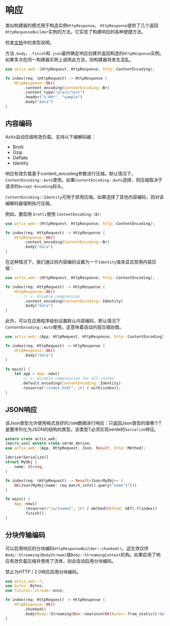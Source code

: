 # 响应

类似构建器的模式用于构造实例`HttpResponse`。 `HttpResponse`提供了几个返回`HttpResponseBuilder`实例的方法，它实现了构建响应的各种便捷方法。

检查[文档](https://actix.rs/actix-web/actix_web/dev/struct.HttpResponseBuilder.html)中的类型说明。

方法`.body`，`.finish`和`.json`最终确定响应创建并返回构造的`HttpResponse`实例。如果多次在同一构建器实例上调用此方法，则构建器将发生混乱。

```rust
use actix_web::{HttpRequest, HttpResponse, http::ContentEncoding};

fn index(req: &HttpRequest) -> HttpResponse {
    HttpResponse::Ok()
        .content_encoding(ContentEncoding::Br)
        .content_type("plain/text")
        .header("X-Hdr", "sample")
        .body("data")
}
```

## 内容编码

Actix自动压缩有效负载。支持以下编解码器：

* Brotli
* Gzip
* Deflate
* Identity

响应有效负载基于content_encoding参数进行压缩。默认情况下，`ContentEncoding::Auto`使用。如果`ContentEncoding::Auto`选择，则压缩取决于请求的`Accept-Encoding`标头。

`ContentEncoding::Identity`可用于禁用压缩。如果选择了其他内容编码，则对该编解码器强制执行压缩。

例如，要启用 `brotli`使用 `ContentEncoding::Br`:

```rust
use actix_web::{HttpRequest, HttpResponse, http::ContentEncoding};

fn index(req: HttpRequest) -> HttpResponse {
    HttpResponse::Ok()
        .content_encoding(ContentEncoding::Br)
        .body("data")
}
```

在这种情况下，我们通过将内容编码设置为一个`Identity`值来显式禁用内容压缩：

```rust
use actix_web::{HttpRequest, HttpResponse, http::ContentEncoding};

fn index(req: HttpRequest) -> HttpResponse {
    HttpResponse::Ok()
        // v- disable compression
        .content_encoding(ContentEncoding::Identity)
        .body("data")
}
```

此外，可以在应用程序级别设置默认内容编码，默认情况下`ContentEncoding::Auto`使用，这意味着自动内容压缩协商。

```rust
use actix_web::{App, HttpRequest, HttpResponse, http::ContentEncoding};

fn index(req: HttpRequest) -> HttpResponse {
    HttpResponse::Ok()
        .body("data")
}

fn main() {
    let app = App::new()
        // v- disable compression for all routes
       .default_encoding(ContentEncoding::Identity)
       .resource("/index.html", |r| r.with(index));
}
```

## JSON响应

该Json类型允许使用格式良好的`JSON`数据进行响应：只返回Json类型的值哪个T是要序列化为JSON的结构的类型。该类型T必须实现serde的`Serialize`特征。

```rust
extern crate actix_web;
[macro_use] extern crate serde_derive;
use actix_web::{App, HttpRequest, Json, Result, http::Method};

[derive(Serialize)]
struct MyObj {
    name: String,
}

fn index(req: &HttpRequest) -> Result<Json<MyObj>> {
    Ok(Json(MyObj{name: req.match_info().query("name")?}))
}

fn main() {
    App::new()
        .resource(r"/a/{name}", |r| r.method(Method::GET).f(index))
        .finish();
}
```

## 分块传输编码

可以启用响应的分块编码`HttpResponseBuilder::chunked()`。这生效仅供`Body::Streaming(BodyStream)`或`Body::StreamingContext`机构。如果启用了响应有效负载压缩并使用了流体，则会自动启用分块编码。

禁止为HTTP / 2.0响应启用分块编码。

```rust
use actix_web::*;
use bytes::Bytes;
use futures::stream::once;

fn index(req: HttpRequest) -> HttpResponse {
    HttpResponse::Ok()
        .chunked()
        .body(Body::Streaming(Box::new(once(Ok(Bytes::from_static(b"data"))))))
}
```
